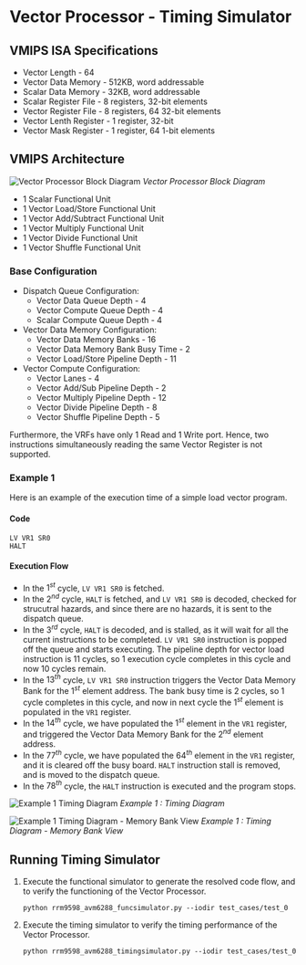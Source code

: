 # Vector Processor - Timing Simulator

## VMIPS ISA Specifications

- Vector Length - 64
- Vector Data Memory - 512KB, word addressable
- Scalar Data Memory  - 32KB, word addressable
- Scalar Register File - 8 registers, 32-bit elements
- Vector Register File - 8 registers, 64 32-bit elements
- Vector Lenth Register - 1 register, 32-bit
- Vector Mask Register - 1 register, 64 1-bit elements

## VMIPS Architecture

![Vector Processor Block Diagram](https://github.com/rugvedmhatre/Vector-Timing-Simulator/blob/main/images/Vector-Block-Diagram.jpg?raw=true)
*Vector Processor Block Diagram*

- 1 Scalar Functional Unit
- 1 Vector Load/Store Functional Unit
- 1 Vector Add/Subtract Functional Unit
- 1 Vector Multiply Functional Unit
- 1 Vector Divide Functional Unit
- 1 Vector Shuffle Functional Unit

### Base Configuration
- Dispatch Queue Configuration:
    - Vector Data Queue Depth - 4
    - Vector Compute Queue Depth - 4
    - Scalar Compute Queue Depth - 4
- Vector Data Memory Configuration:
    - Vector Data Memory Banks - 16
    - Vector Data Memory Bank Busy Time - 2
    - Vector Load/Store Pipeline Depth - 11
- Vector Compute Configuration:
    - Vector Lanes - 4
    - Vector Add/Sub Pipeline Depth - 2
    - Vector Multiply Pipeline Depth - 12
    - Vector Divide Pipeline Depth - 8
    - Vector Shuffle Pipeline Depth - 5

Furthermore, the VRFs have only 1 Read and 1 Write port. Hence, two instructions simultaneously reading the same Vector Register is not supported.

### Example 1

Here is an example of the execution time of a simple load vector program.

#### Code

```
LV VR1 SR0
HALT
```

#### Execution Flow

- In the $1^{st}$ cycle, `LV VR1 SR0` is fetched. 
- In the $2^{nd}$ cycle, `HALT` is fetched, and `LV VR1 SR0` is decoded, checked for strucutral hazards, and since there are no hazards, it is sent to the dispatch queue.
- In the $3^{rd}$ cycle, `HALT` is decoded, and is stalled, as it will wait for all the current instructions to be completed. `LV VR1 SR0` instruction is popped off the queue and starts executing. The pipeline depth for vector load instruction is 11 cycles, so 1 execution cycle completes in this cycle and now 10 cycles remain.
- In the $13^{th}$ cycle, `LV VR1 SR0` instruction triggers the Vector Data Memory Bank for the $1^{st}$ element address. The bank busy time is 2 cycles, so 1 cycle completes in this cycle, and now in next cycle the $1^{st}$ element is populated in the `VR1` register.
- In the $14^{th}$ cycle, we have populated the $1^{st}$ element in the `VR1` register, and triggered the Vector Data Memory Bank for the $2^{nd}$ element address.
- In the $77^{th}$ cycle, we have populated the $64^{th}$ element in the `VR1` register, and it is cleared off the busy board. `HALT` instruction stall is removed, and is moved to the dispatch queue.
- In the $78^{th}$ cycle, the `HALT` instruction is executed and the program stops.

![Example 1 Timing Diagram](https://github.com/rugvedmhatre/Vector-Timing-Simulator/blob/main/images/Example1_Timing_Diagram.png?raw=true)
*Example 1 : Timing Diagram*

![Example 1 Timing Diagram - Memory Bank View](https://github.com/rugvedmhatre/Vector-Timing-Simulator/blob/main/images/Example1_Timing_Diagram_Memory_Bank_View.png?raw=true)
*Example 1 : Timing Diagram - Memory Bank View*

## Running Timing Simulator

1. Execute the functional simulator to generate the resolved code flow, and to verify the functioning of the Vector Processor.
    
    ```
    python rrm9598_avm6288_funcsimulator.py --iodir test_cases/test_0
    ```

2. Execute the timing simulator to verify the timing performance of the Vector Processor.

    ```
    python rrm9598_avm6288_timingsimulator.py --iodir test_cases/test_0
    ```